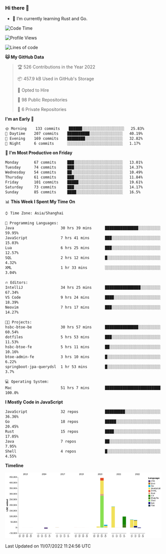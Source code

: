 ### Hi there 👋

- 🌱 I’m currently learning Rust and Go.

<!--START_SECTION:waka-->
![Code Time](http://img.shields.io/badge/Code%20Time-560%20hrs%2057%20mins-blue)

![Profile Views](http://img.shields.io/badge/Profile%20Views-0-blue)

![Lines of code](https://img.shields.io/badge/From%20Hello%20World%20I%27ve%20Written-895%20Thousand%20lines%20of%20code-blue)

**🐱 My GitHub Data** 

> 🏆 526 Contributions in the Year 2022
 > 
> 📦 457.9 kB Used in GitHub's Storage 
 > 
> 💼 Opted to Hire
 > 
> 📜 98 Public Repositories 
 > 
> 🔑 6 Private Repositories  
 > 
**I'm an Early 🐤** 

```text
🌞 Morning    133 commits    ██████░░░░░░░░░░░░░░░░░░░   25.83% 
🌆 Daytime    207 commits    ██████████░░░░░░░░░░░░░░░   40.19% 
🌃 Evening    169 commits    ████████░░░░░░░░░░░░░░░░░   32.82% 
🌙 Night      6 commits      ░░░░░░░░░░░░░░░░░░░░░░░░░   1.17%

```
📅 **I'm Most Productive on Friday** 

```text
Monday       67 commits     ███░░░░░░░░░░░░░░░░░░░░░░   13.01% 
Tuesday      74 commits     ███░░░░░░░░░░░░░░░░░░░░░░   14.37% 
Wednesday    54 commits     ██░░░░░░░░░░░░░░░░░░░░░░░   10.49% 
Thursday     61 commits     ███░░░░░░░░░░░░░░░░░░░░░░   11.84% 
Friday       101 commits    █████░░░░░░░░░░░░░░░░░░░░   19.61% 
Saturday     73 commits     ███░░░░░░░░░░░░░░░░░░░░░░   14.17% 
Sunday       85 commits     ████░░░░░░░░░░░░░░░░░░░░░   16.5%

```


📊 **This Week I Spent My Time On** 

```text
⌚︎ Time Zone: Asia/Shanghai

💬 Programming Languages: 
Java                     30 hrs 39 mins      ███████████████░░░░░░░░░░   59.95% 
JavaScript               7 hrs 41 mins       ███░░░░░░░░░░░░░░░░░░░░░░   15.03% 
Lua                      6 hrs 25 mins       ███░░░░░░░░░░░░░░░░░░░░░░   12.57% 
SQL                      2 hrs 12 mins       █░░░░░░░░░░░░░░░░░░░░░░░░   4.32% 
XML                      1 hr 33 mins        ░░░░░░░░░░░░░░░░░░░░░░░░░   3.04%

🔥 Editors: 
IntelliJ                 34 hrs 25 mins      ████████████████░░░░░░░░░   67.34% 
VS Code                  9 hrs 24 mins       ████░░░░░░░░░░░░░░░░░░░░░   18.39% 
Neovim                   7 hrs 17 mins       ███░░░░░░░░░░░░░░░░░░░░░░   14.27%

🐱‍💻 Projects: 
hsbc-btoe-be             30 hrs 57 mins      ███████████████░░░░░░░░░░   60.54% 
dotfiles                 5 hrs 53 mins       ███░░░░░░░░░░░░░░░░░░░░░░   11.53% 
hsbc-btoe-fe             5 hrs 11 mins       ██░░░░░░░░░░░░░░░░░░░░░░░   10.16% 
btoe-admin-fe            3 hrs 10 mins       █░░░░░░░░░░░░░░░░░░░░░░░░   6.22% 
springboot-jpa-querydsl  1 hr 53 mins        █░░░░░░░░░░░░░░░░░░░░░░░░   3.7%

💻 Operating System: 
Mac                      51 hrs 7 mins       █████████████████████████   100.0%

```

**I Mostly Code in JavaScript** 

```text
JavaScript               32 repos            █████████░░░░░░░░░░░░░░░░   36.36% 
Go                       18 repos            █████░░░░░░░░░░░░░░░░░░░░   20.45% 
Rust                     15 repos            ████░░░░░░░░░░░░░░░░░░░░░   17.05% 
Java                     7 repos             ██░░░░░░░░░░░░░░░░░░░░░░░   7.95% 
Shell                    4 repos             █░░░░░░░░░░░░░░░░░░░░░░░░   4.55%

```


**Timeline**

![Chart not found](https://raw.githubusercontent.com/elton/elton/main/charts/bar_graph.png) 


 Last Updated on 11/07/2022 11:24:56 UTC
<!--END_SECTION:waka-->

<!--
**elton/elton** is a ✨ _special_ ✨ repository because its `README.md` (this file) appears on your GitHub profile.

Here are some ideas to get you started:

- 🔭 I’m currently working on ...
- 🌱 I’m currently learning ...
- 👯 I’m looking to collaborate on ...
- 🤔 I’m looking for help with ...
- 💬 Ask me about ...
- 📫 How to reach me: ...
- 😄 Pronouns: ...
- ⚡ Fun fact: ...
-->
